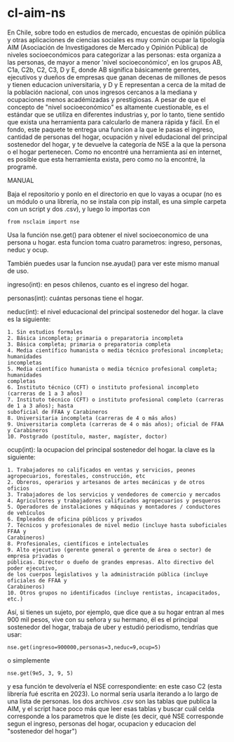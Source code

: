 # cl-aim-ns

En Chile, sobre todo en estudios de mercado, encuestas de opinión pública y otras aplicaciones de ciencias sociales es muy común ocupar la tipología AIM (Asociación de Investigadores de Mercado y Opinión Pública) de niveles socioeconómicos para categorizar a las personas: esta organiza a las personas, de mayor a menor 'nivel socioeconómico', en los grupos AB, C1a, C2b, C2, C3, D y E, donde AB significa básicamente gerentes, ejecutivos y dueños de empresas que ganan decenas de millones de pesos y tienen educacion universitaria, y D y E representan a cerca de la mitad de la población nacional, con unos ingresos cercanos a la mediana y ocupaciones menos académizadas y prestigiosas. A pesar de que el concepto de "nivel socioeconómico" es altamente cuestionable, es el estándar que se utiliza en diferentes industrias y, por lo tanto, tiene sentido que exista una herramienta para calcularlo de manera rápida y fácil. En el fondo, este paquete te entrega una funcion a la que le pasas el ingreso, cantidad de personas del hogar, ocupación y nivel edudacional del principal sostenedor del hogar, y te devuelve la categoría de NSE a la que la persona o el hogar pertenecen. Como no encontré una herramienta así en internet, es posible que esta herramienta exista, pero como no la encontré, la programé. 

MANUAL

Baja el repositorio y ponlo en el directorio en que lo vayas a ocupar (no es un módulo o una librería, no se instala con pip install, es una simple carpeta con un script y dos .csv), y luego lo importas con 

    from nsclaim import nse

Usa la función nse.get() para obtener el nivel socioeconomico de una persona u
hogar. esta funcion toma cuatro parametros: ingreso, personas, neduc y ocup.

También puedes usar la funcion nse.ayuda() para ver este mismo manual de uso. 
    
ingreso(int): en pesos chilenos, cuanto es el ingreso del hogar. 
    
personas(int): cuántas personas tiene el hogar.
    
neduc(int): el nivel educacional del principal sostenedor del hogar. la clave es la siguiente:
    
    1. Sin estudios formales
    2. Básica incompleta; primaria o preparatoria incompleta
    3. Básica completa; primaria o preparatoria completa
    4. Media científico humanista o media técnico profesional incompleta; humanidades
    incompletas
    5. Media científico humanista o media técnico profesional completa; humanidades
    completas
    6. Instituto técnico (CFT) o instituto profesional incompleto (carreras de 1 a 3 años)
    7. Instituto técnico (CFT) o instituto profesional completo (carreras de 1 a 3 años); hasta
    suboficial de FFAA y Carabineros
    8. Universitaria incompleta (carreras de 4 o más años)
    9. Universitaria completa (carreras de 4 o más años); oficial de FFAA y Carabineros
    10. Postgrado (postítulo, master, magíster, doctor)

ocup(int): la ocupacion del principal sostenedor del hogar. la clave es la siguiente:

    1. Trabajadores no calificados en ventas y servicios, peones agropecuarios, forestales, construcción, etc
    2. Obreros, operarios y artesanos de artes mecánicas y de otros oficios
    3. Trabajadores de los servicios y vendedores de comercio y mercados
    4. Agricultores y trabajadores calificados agropecuarios y pesqueros
    5. Operadores de instalaciones y máquinas y montadores / conductores de vehículos
    6. Empleados de oficina públicos y privados
    7. Técnicos y profesionales de nivel medio (incluye hasta suboficiales FFAA y
    Carabineros)
    8. Profesionales, científicos e intelectuales
    9. Alto ejecutivo (gerente general o gerente de área o sector) de empresa privadas o
    públicas. Director o dueño de grandes empresas. Alto directivo del poder ejecutivo,
    de los cuerpos legislativos y la administración pública (incluye oficiales de FFAA y
    Carabineros)
    10. Otros grupos no identificados (incluye rentistas, incapacitados, etc.)

Así, si tienes un sujeto, por ejemplo, que dice que a su hogar entran al mes 900 mil pesos, vive con su señora y su hermano, él es el principal sostenedor del hogar, trabaja de uber y estudió periodismo, tendrías que usar:

    nse.get(ingreso=900000,personas=3,neduc=9,ocup=5)

o simplemente

    nse.get(9e5, 3, 9, 5)

y esa función te devolvería el NSE correspondiente: en este caso C2 (esta librería fué escrita en 2023). Lo normal sería usarla iterando a lo largo de una lista de personas. los dos archivos .csv son las tablas que publica la AIM, y el script hace poco más que leer esas tablas y buscar cuál celda corresponde a los parametros que le diste (es decir, qué NSE corresponde segun el ingreso, personas del hogar, ocupacion y educacion del "sostenedor del hogar")
